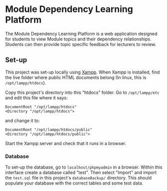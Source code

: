 # Module Dependency Learning Platform

The Module Dependency Learning Platform is a web application designed for students to view Module topics and their dependency relationships. Students can then provide topic specific feedback for lecturers to review.

## Set-up

This project was set-up locally using [Xampp](https://www.apachefriends.org/index.html). When Xampp is installed, find the live folder where public HTML documents belong (In linux, this is ```/opt/lampp/htdocs```).

Copy this project's directory into this "htdocs" folder. Go to ```/opt/lampp/etc``` and edit this file where it says: 
```
DocumentRoot "/opt/lampp/htdocs"
<Directory "/opt/lampp/htdocs">
``` 
and change it to:
```
DocumentRoot "/opt/lampp/htdocs/public"
<Directory "/opt/lampp/htdocs/public">
```

Start the Xampp server and check that it runs in a browser.

### Database

To set-up the database, go to ```localhost/phpmyadmin``` in a browser. Within this interface create a database called "test". Then select "Import" and import the ```test.sql``` file in this project's ```databaseBackup/``` directory. This should populate your database with the correct tables and some test data.